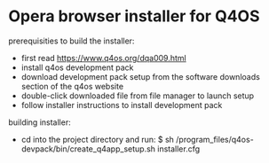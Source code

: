 # Opera browser installer for Q4OS

prerequisities to build the installer:
- first read https://www.q4os.org/dqa009.html
- install q4os development pack
 - download development pack setup from the software downloads section of the q4os website
 - double-click downloaded file from file manager to launch setup
 - follow installer instructions to install development pack

building installer:
- cd into the project directory and run:
 $ sh /program_files/q4os-devpack/bin/create_q4app_setup.sh installer.cfg
